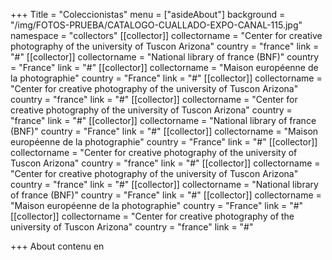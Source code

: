 +++
Title = "Coleccionistas"
menu = ["asideAbout"]
background = "/img/FOTOS-PRUEBA/CATALOGO-CUALLADO-EXPO-CANAL-115.jpg"
namespace = "collectors"
[[collector]]
collectorname = "Center for creative photography of the university of Tuscon Arizona"
country = "france"
link = "#"
[[collector]]
collectorname = "National library of france (BNF)"
country = "France"
link = "#"
[[collector]]
collectorname = "Maison européenne de la photographie"
country = "France"
link = "#"
[[collector]]
collectorname = "Center for creative photography of the university of Tuscon Arizona"
country = "france"
link = "#"
[[collector]]
collectorname = "Center for creative photography of the university of Tuscon Arizona"
country = "france"
link = "#"
[[collector]]
collectorname = "National library of france (BNF)"
country = "France"
link = "#"
[[collector]]
collectorname = "Maison européenne de la photographie"
country = "France"
link = "#"
[[collector]]
collectorname = "Center for creative photography of the university of Tuscon Arizona"
country = "france"
link = "#"
[[collector]]
collectorname = "Center for creative photography of the university of Tuscon Arizona"
country = "france"
link = "#"
[[collector]]
collectorname = "National library of france (BNF)"
country = "France"
link = "#"
[[collector]]
collectorname = "Maison européenne de la photographie"
country = "France"
link = "#"
[[collector]]
collectorname = "Center for creative photography of the university of Tuscon Arizona"
country = "france"
link = "#"

+++
About contenu en